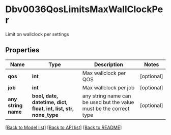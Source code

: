 # Dbv0036QosLimitsMaxWallClockPer

Limit on wallclock per settings

## Properties
Name | Type | Description | Notes
------------ | ------------- | ------------- | -------------
**qos** | **int** | Max wallclock per QOS | [optional] 
**job** | **int** | Max wallclock per job | [optional] 
**any string name** | **bool, date, datetime, dict, float, int, list, str, none_type** | any string name can be used but the value must be the correct type | [optional]

[[Back to Model list]](../README.md#documentation-for-models) [[Back to API list]](../README.md#documentation-for-api-endpoints) [[Back to README]](../README.md)


